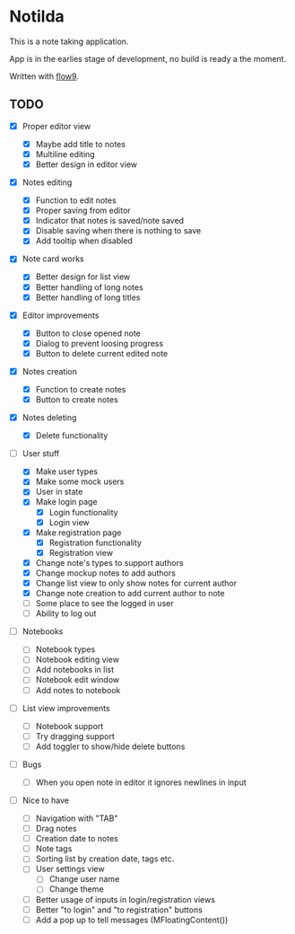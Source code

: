 # Notilda

This is a note taking application.

App is in the earlies stage of development, no build is ready a the moment.

Written with [flow9](https://github.com/area9innovation/flow9).

## TODO

- [x] Proper editor view

  - [x] Maybe add title to notes
  - [x] Multiline editing
  - [x] Better design in editor view

- [x] Notes editing

  - [x] Function to edit notes
  - [x] Proper saving from editor
  - [x] Indicator that notes is saved/note saved
  - [x] Disable saving when there is nothing to save
  - [x] Add tooltip when disabled

- [x] Note card works

  - [x] Better design for list view
  - [x] Better handling of long notes
  - [x] Better handling of long titles

- [x] Editor improvements

  - [x] Button to close opened note
  - [x] Dialog to prevent loosing progress
  - [x] Button to delete current edited note

- [x] Notes creation

  - [x] Function to create notes
  - [x] Button to create notes

- [x] Notes deleting

  - [x] Delete functionality

- [ ] User stuff

  - [x] Make user types
  - [x] Make some mock users
  - [x] User in state
  - [x] Make login page
    - [x] Login functionality
    - [x] Login view
  - [x] Make registration page
    - [x] Registration functionality
    - [x] Registration view
  - [x] Change note's types to support authors
  - [x] Change mockup notes to add authors
  - [x] Change list view to only show notes for current author
  - [x] Change note creation to add current author to note
  - [ ] Some place to see the logged in user
  - [ ] Ability to log out

- [ ] Notebooks

  - [ ] Notebook types
  - [ ] Notebook editing view
  - [ ] Add notebooks in list
  - [ ] Notebook edit window
  - [ ] Add notes to notebook

- [ ] List view improvements

  - [ ] Notebook support
  - [ ] Try dragging support
  - [ ] Add toggler to show/hide delete buttons

- [ ] Bugs

  - [ ] When you open note in editor it ignores newlines in input

- [ ] Nice to have

  - [ ] Navigation with "TAB"
  - [ ] Drag notes
  - [ ] Creation date to notes
  - [ ] Note tags
  - [ ] Sorting list by creation date, tags etc.
  - [ ] User settings view
    - [ ] Change user name
    - [ ] Change theme
  - [ ] Better usage of inputs in login/registration views
  - [ ] Better "to login" and "to registration" buttons
  - [ ] Add a pop up to tell messages (MFloatingContent())
